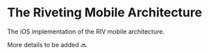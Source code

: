 # The Riveting Mobile Architecture

The iOS implementation of the RIV mobile architecture.

More details to be added 🔜
